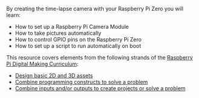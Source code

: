 By creating the time-lapse camera with your Raspberry Pi Zero you will learn:

- How to set up a Raspberry Pi Camera Module
- How to take pictures automatically
- How to control GPIO pins on the Raspberry Pi Zero
- How to set up a script to run automatically on boot

This resource covers elements from the following strands of the [Raspberry Pi Digital Making Curriculum](https://www.raspberrypi.org/curriculum/):

- [Design basic 2D and 3D assets](https://www.raspberrypi.org/curriculum/design/creator)
- [Combine programming constructs to solve a problem](https://www.raspberrypi.org/curriculum/programming/builder)
- [Combine inputs and/or outputs to create projects or solve a problem](https://www.raspberrypi.org/curriculum/physical-computing/builder)

